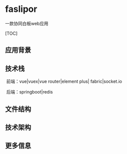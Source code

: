 # faslipor

一款协同白板web应用

[TOC]

## 应用背景



## 技术栈

​		前端：vue|vuex|vue router|element plus| fabric|socket.io

​		后端：springboot|redis



## 文件结构



## 技术架构



## 更多信息

